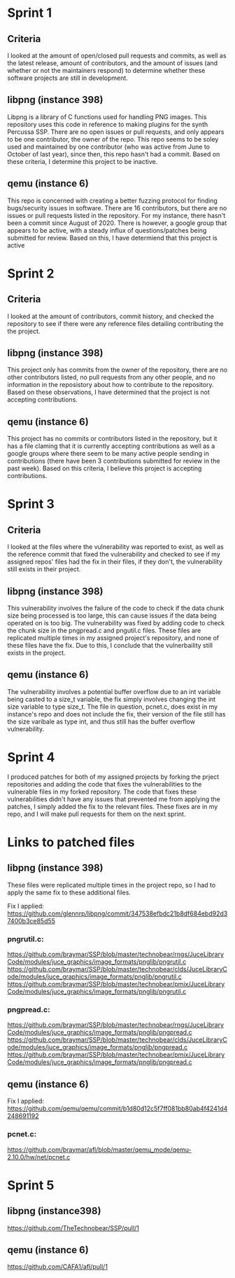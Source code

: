 # Sprint 1

## Criteria

I looked at the amount of open/closed pull requests and commits, as well as the latest release, amount of contributors, and the amount of issues (and whether or not the maintainers respond) to determine whether these software projects are still in development.

## libpng (instance 398)

Libpng is a library of C functions used for handling PNG images. This repository uses this code in reference to making  plugins for the synth Percussa SSP. There are no open issues or pull requests, and only appears to be one contributor, the owner of the repo. This repo seems to be soley used and maintained by one contributor (who was active from June to October of last year), since then, this repo hasn't had a commit. Based on these criteria, I determine this project to be inactive.

## qemu (instance 6)

This repo is concerned with creating a better fuzzing protocol for finding bugs/security issues in software. There are 16 contributors, but there are no issues  or pull requests listed in the repository. For my instance, there hasn't been a commit since August of 2020. There is however, a google group that appears to be active, with a steady influx of questions/patches being submitted for review. Based on this, I have determiend that this project is active

# Sprint 2

## Criteria

I looked at the amount of contributors, commit history, and checked the repository to see if there were any reference files detailing contributing the the project.

## libpng (instance 398)

This project only has commits from the owner of the repository, there are no other contributors listed, no pull requests from any other people, and no information in the reposistory about how to contribute to the repository. Based on these observations, I have determined that the project is not accepting contributions.

## qemu (instance 6)

This project has no commits or contributors listed in the repository, but it has a file claming that it is currently accepting contributions as well as a  google groups where there seem to be many active people sending in contributions (there have been 3 contributions submitted for review in the past week). Based on this criteria, I believe this project is accepting contributions.

# Sprint 3

## Criteria

I looked at the files where the vulnerability was reported to exist, as well as the reference commit that fixed the vulnerability and checked to see if my assigned repos' files had the fix in their files, if they don't, the vulnerability still exists in their project.

## libpng (instance 398)

This vulnerability involves the failure of the code to check if the data chunk size being processed is too large, this can cause issues if the data being operated on is too big. The vulnerability was fixed by adding code to check the chunk size in the pngpread.c and pngutil.c files. These files are replicated multiple times in my assigned project's repository, and none of these files have the fix. Due to this, I conclude that the vulnerbaility still exists in the project.

## qemu (instance 6)

The vulnerability involves a potential buffer overflow due to an int variable being casted to a size_t variable, the fix simply involves changing the int size variable to type size_t. The file in question, pcnet.c, does exist in my instance's repo and does not include the fix, their version of the file still has the size varibale as type int, and thus still has the buffer overflow vulnerability.

# Sprint 4

I produced patches for both of my assigned projects by forking the prject repositories and adding the code that fixes the vulnerabilities to the vulnerable files in my forked repository. The code that fixes these vulnerabilities didn't have any issues that prevented me from applying the patches, I simply added the fix to the relevant files.  These fixes are in my repo, and I will make pull requests for them on the next sprint.

# Links to patched files

## libpng (instance 398)

These files were replicated multiple times in the project repo, so I had to apply the same fix to these additional files.

Fix I applied: https://github.com/glennrp/libpng/commit/347538efbdc21b8df684ebd92d37400b3ce85d55

### pngrutil.c:



https://github.com/braymar/SSP/blob/master/technobear/rngs/JuceLibraryCode/modules/juce_graphics/image_formats/pnglib/pngrutil.c
https://github.com/braymar/SSP/blob/master/technobear/clds/JuceLibraryCode/modules/juce_graphics/image_formats/pnglib/pngrutil.c
https://github.com/braymar/SSP/blob/master/technobear/pmix/JuceLibraryCode/modules/juce_graphics/image_formats/pnglib/pngrutil.c

### pngpread.c:

https://github.com/braymar/SSP/blob/master/technobear/rngs/JuceLibraryCode/modules/juce_graphics/image_formats/pnglib/pngpread.c
https://github.com/braymar/SSP/blob/master/technobear/clds/JuceLibraryCode/modules/juce_graphics/image_formats/pnglib/pngpread.c
https://github.com/braymar/SSP/blob/master/technobear/pmix/JuceLibraryCode/modules/juce_graphics/image_formats/pnglib/pngpread.c


## qemu (instance 6)

Fix I applied: https://github.com/qemu/qemu/commit/b1d80d12c5f7ff081bb80ab4f4241d4248691192

### pcnet.c:

https://github.com/braymar/afl/blob/master/qemu_mode/qemu-2.10.0/hw/net/pcnet.c

# Sprint 5

## libpng (instance398)

https://github.com/TheTechnobear/SSP/pull/1

## qemu (instance 6)

https://github.com/CAFA1/afl/pull/1
